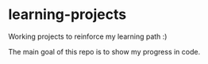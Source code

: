 # learning-projects
Working projects to reinforce my learning path :)

The main goal of this repo is to show my progress in code.

